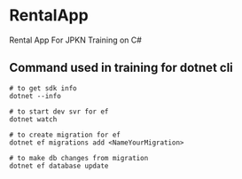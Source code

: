 # RentalApp
Rental App For JPKN Training on C#

## Command used in training for dotnet cli

```
# to get sdk info
dotnet --info

# to start dev svr for ef
dotnet watch

# to create migration for ef
dotnet ef migrations add <NameYourMigration>

# to make db changes from migration
dotnet ef database update

```
